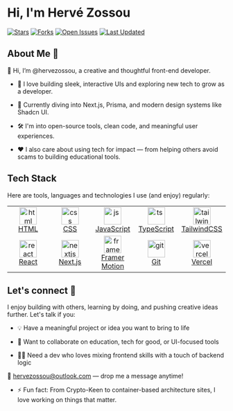 # Hi, I'm Hervé Zossou

[![Stars](https://img.shields.io/github/stars/hervezossou/hervezossou?style=social)](https://github.com/hervezossou/hervezossou/stargazers)
[![Forks](https://img.shields.io/github/forks/hervezossou/hervezossou?style=social)](https://github.com/hervezossou/hervezossou/network/members)
[![Open Issues](https://img.shields.io/github/issues/hervezossou/hervezossou)](https://github.com/hervezossou/hervezossou/issues)
[![Last Updated](https://img.shields.io/github/last-commit/hervezossou/hervezossou)](https://github.com/hervezossou/hervezossou/commits/main)

## About Me 👋 

👋 Hi, I’m @hervezossou, a creative and thoughtful front-end developer.
  
- 🧠 I love building sleek, interactive UIs and exploring new tech to grow as a developer.

- 🚀 Currently diving into Next.js, Prisma, and modern design systems like Shadcn UI.

- 🛠️ I'm into open-source tools, clean code, and meaningful user experiences.

- ❤️ I also care about using tech for impact — from helping others avoid scams to building educational tools.

## Tech Stack 

Here are tools, languages and technologies I use (and enjoy) regularly:

<table>
  <tbody>
    <tr>
      <td align="center" width="84.6px">
        <a href="https://developer.mozilla.org/en-US/docs/Web/HTML">
          <img src="https://cdn.jsdelivr.net/gh/devicons/devicon@latest/icons/html5/html5-original.svg" alt="html" width="40" height="40"><br>
          <span>HTML</span>
        </a>
      </td>
      <td align="center" width="84.6px">
        <a href="https://developer.mozilla.org/en-US/docs/Web/CSS">
          <img src="https://cdn.jsdelivr.net/gh/devicons/devicon@latest/icons/css3/css3-original.svg" alt="css" width="40" height="40"><br>
          <span>CSS</span>
        </a>
      </td>
      <td align="center" width="84.6px">
        <a href="https://developer.mozilla.org/en-US/docs/Web/JavaScript">
          <img src="https://cdn.jsdelivr.net/gh/devicons/devicon@latest/icons/javascript/javascript-original.svg" alt="js" width="40" height="40"><br>
          <span>JavaScript</span>
        </a>
      </td>
      <td align="center" width="84.6px">
        <a href="https://www.typescriptlang.org/">
          <img src="https://cdn.jsdelivr.net/gh/devicons/devicon@latest/icons/typescript/typescript-original.svg" alt="ts" width="40" height="40"><br>
          <span>TypeScript</span>
        </a>
      </td>
      <td align="center" width="84.6px">
        <a href="https://tailwindcss.com">
          <img src="https://cdn.jsdelivr.net/gh/devicons/devicon@latest/icons/tailwindcss/tailwindcss-original.svg" alt="tailwind" width="40" height="40"><br>
          <span>TailwindCSS</span>
        </a>
      </td>
    </tr>
    <tr>
      <td align="center" width="84.6px">
        <a href="https://react.dev">
          <img src="https://cdn.jsdelivr.net/gh/devicons/devicon@latest/icons/react/react-original.svg" alt="react" width="40" height="40"><br>
          <span>React</span>
        </a>
      </td>
      <td align="center" width="84.6px">
        <a href="https://nextjs.org/">
          <img src="https://cdn.jsdelivr.net/gh/devicons/devicon@latest/icons/nextjs/nextjs-original.svg" alt="nextjs" width="40" height="40"><br>
          <span>Next.js</span>
        </a>
      </td>
      <td align="center" width="84.6px">
        <a href="https://motion.dev/">
          <img src="https://cdn.jsdelivr.net/gh/devicons/devicon@latest/icons/framermotion/framermotion-original.svg" alt="framer-motion" width="40" height="40"><br>
          <span>Framer Motion</span>
        </a>
      </td>
      <td align="center" width="84.6px">
        <a href="https://git-scm.com/">
          <img src="https://cdn.jsdelivr.net/gh/devicons/devicon@latest/icons/git/git-original.svg" alt="git" width="40" height="40"><br>
          <span>Git</span>
        </a>
      </td>
      <td align="center" width="84.6px">
        <a href="https://vercel.com">
          <img src="https://cdn.jsdelivr.net/gh/devicons/devicon@latest/icons/vercel/vercel-original.svg" alt="vercel" width="40" height="40"><br>
          <span>Vercel</span>
        </a>
      </td>
    </tr>
  </tbody>
</table>

## Let's connect 🤝

I enjoy building with others, learning by doing, and pushing creative ideas further. Let's talk if you:

- 💡 Have a meaningful project or idea you want to bring to life

- 🤝 Want to collaborate on education, tech for good, or UI-focused tools

- 🧑‍💻 Need a dev who loves mixing frontend skills with a touch of backend logic

📩 hervezossou@outlook.com — drop me a message anytime!

- ⚡ Fun fact: From Crypto-Keen to container-based architecture sites, I love working on things that matter.

<!---
hervezossou/hervezossou is a ✨ special ✨ repository because its `README.md` (this file) appears on your GitHub profile.
You can click the Preview link to take a look at your changes.
--->
